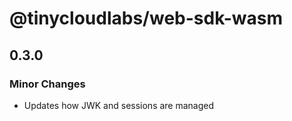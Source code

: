 # @tinycloudlabs/web-sdk-wasm

## 0.3.0

### Minor Changes

- Updates how JWK and sessions are managed
